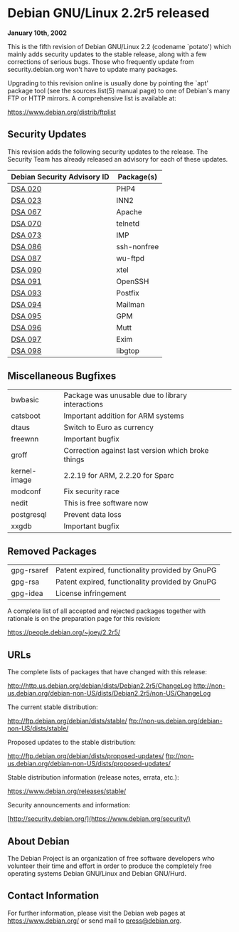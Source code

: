 
Debian GNU/Linux 2.2r5 released
===============================


**January 10th, 2002**


This is the fifth revision of Debian GNU/Linux 2.2 (codename `potato')
which mainly adds security updates to the stable release, along with a
few corrections of serious bugs. Those who frequently update from
security.debian.org won't have to update many packages.


Upgrading to this revision online is usually done by pointing the
`apt' package tool (see the sources.list(5) manual page) to one of
Debian's many FTP or HTTP mirrors. A comprehensive list is available
at:



<https://www.debian.org/distrib/ftplist>

Security Updates
----------------


This revision adds the following security updates to the release. The
Security Team has already released an advisory for each of these
updates.




| Debian Security Advisory ID | Package(s) |
| --- | --- |
| [DSA 020](https://www.debian.org/security/2001/dsa-020) | PHP4 |
| [DSA 023](https://www.debian.org/security/2001/dsa-023) | INN2 |
| [DSA 067](https://www.debian.org/security/2001/dsa-067) | Apache |
| [DSA 070](https://www.debian.org/security/2001/dsa-070) | telnetd |
| [DSA 073](https://www.debian.org/security/2001/dsa-073) | IMP |
| [DSA 086](https://www.debian.org/security/2001/dsa-086) | ssh-nonfree |
| [DSA 087](https://www.debian.org/security/2001/dsa-087) | wu-ftpd |
| [DSA 090](https://www.debian.org/security/2001/dsa-090) | xtel |
| [DSA 091](https://www.debian.org/security/2001/dsa-091) | OpenSSH |
| [DSA 093](https://www.debian.org/security/2001/dsa-093) | Postfix |
| [DSA 094](https://www.debian.org/security/2001/dsa-094) | Mailman |
| [DSA 095](https://www.debian.org/security/2001/dsa-095) | GPM |
| [DSA 096](https://www.debian.org/security/2002/dsa-096) | Mutt |
| [DSA 097](https://www.debian.org/security/2002/dsa-097) | Exim |
| [DSA 098](https://www.debian.org/security/2002/dsa-098) | libgtop |


Miscellaneous Bugfixes
----------------------




|  |  |
| --- | --- |
| bwbasic | Package was unusable due to library interactions |
| catsboot | Important addition for ARM systems |
| dtaus | Switch to Euro as currency |
| freewnn | Important bugfix |
| groff | Correction against last version which broke things |
| kernel-image | 2.2.19 for ARM, 2.2.20 for Sparc |
| modconf | Fix security race |
| nedit | This is free software now |
| postgresql | Prevent data loss |
| xxgdb | Important bugfix |


Removed Packages
----------------




|  |  |
| --- | --- |
| gpg-rsaref | Patent expired, functionality provided by GnuPG |
| gpg-rsa | Patent expired, functionality provided by GnuPG |
| gpg-idea | License infringement |


A complete list of all accepted and rejected packages together with
rationale is on the preparation page for this revision:



<https://people.debian.org/~joey/2.2r5/>

URLs
----


The complete lists of packages that have changed with this
release:



<http://http.us.debian.org/debian/dists/Debian2.2r5/ChangeLog>
<http://non-us.debian.org/debian-non-US/dists/Debian2.2r5/non-US/ChangeLog>

The current stable distribution:



<http://ftp.debian.org/debian/dists/stable/>
<ftp://non-us.debian.org/debian-non-US/dists/stable/>

Proposed updates to the stable distribution:



<http://ftp.debian.org/debian/dists/proposed-updates/>
<ftp://non-us.debian.org/debian-non-US/dists/proposed-updates/>

Stable distribution information (release notes, errata, etc.):



<https://www.debian.org/releases/stable/>

Security announcements and information:



[http://security.debian.org/](https://www.debian.org/security/)

About Debian
------------


The Debian Project is an organization of free software developers who
volunteer their time and effort in order to produce the completely
free operating systems Debian GNU/Linux and Debian GNU/Hurd.


Contact Information
-------------------


For further information, please visit the Debian web pages at
<https://www.debian.org/> or send mail to
<press@debian.org>.



